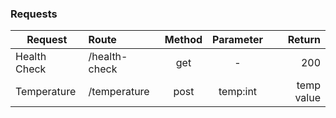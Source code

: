 ### Requests

| Request | Route | Method | Parameter | Return |
| - |:--| :-----:| :-----:| -----:|
| Health Check | /health-check | get | - | 200 |
| Temperature | /temperature | post | temp:int | temp value|
